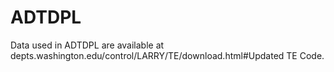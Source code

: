 # ADTDPL
Data used in ADTDPL are available at depts.washington.edu/control/LARRY/TE/download.html#Updated TE Code. 
